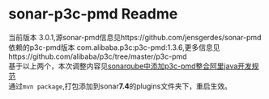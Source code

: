 # sonar-p3c-pmd Readme
当前版本 3.0.1,源sonar-pmd信息见https://github.com/jensgerdes/sonar-pmd  
依赖的p3c-pmd版本 com.alibaba.p3c:p3c-pmd:1.3.6,更多信息见https://github.com/alibaba/p3c/tree/master/p3c-pmd  
基于以上两个，本次调整内容见[sonarqube中添加p3c-pmd整合阿里java开发规范](https://www.jianshu.com/p/a3a58ac368be)  
通过`mvn package`,打包添加到sonar**7.4**的plugins文件夹下，重启生效。  
